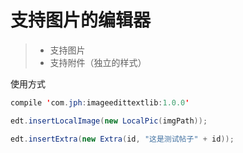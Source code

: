 # 支持图片的编辑器

>* 支持图片
>* 支持附件（独立的样式）

使用方式

```java
compile 'com.jph:imageedittextlib:1.0.0' 
```

```java
edt.insertLocalImage(new LocalPic(imgPath));

edt.insertExtra(new Extra(id, "这是测试帖子" + id));
```